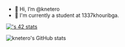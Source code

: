 - 👋 Hi, I’m @knetero
- 🌱 I'm currently a student at 1337khouribga.


[![<abazerou>'s 42 stats](https://badge.mediaplus.ma/darkblue/<username>)](https://github.com/oakoudad/badge42)





![knetero's GitHub stats](https://github-readme-stats.vercel.app/api?username=knetero&show_icons=true&theme=synthwave)
